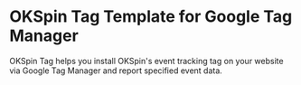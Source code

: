# OKSpin Tag Template for Google Tag Manager

OKSpin Tag helps you install OKSpin's event tracking tag on your website via Google Tag Manager and report specified event data.
